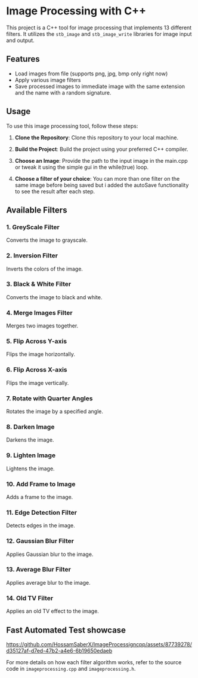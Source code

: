 # Image Processing with C++

This project is a C++ tool for image processing that implements 13 different filters. It utilizes the `stb_image` and `stb_image_write` libraries for image input and output.

## Features
- Load images from file (supports png, jpg, bmp only right now)
- Apply various image filters
- Save processed images to immediate image with the same extension and the name with a random signature.

## Usage

To use this image processing tool, follow these steps:

1. **Clone the Repository**: Clone this repository to your local machine.

2. **Build the Project**: Build the project using your preferred C++ compiler.

3. **Choose an Image**: Provide the path to the input image in the main.cpp or tweak it using the simple gui in the while(true) loop.
4. **Choose a filter of your choice**: You can more than one filter on the same image before being saved but i added the autoSave functionality to see the result after each step.

## Available Filters

### 1. GreyScale Filter
Converts the image to grayscale.

### 2. Inversion Filter
Inverts the colors of the image.

### 3. Black & White Filter
Converts the image to black and white.

### 4. Merge Images Filter
Merges two images together.

### 5. Flip Across Y-axis 
Flips the image horizontally.

### 6. Flip Across X-axis 
Flips the image vertically.

### 7. Rotate with Quarter Angles
Rotates the image by a specified angle.

### 8. Darken Image
Darkens the image.

### 9. Lighten Image
Lightens the image.

### 10. Add Frame to Image
Adds a frame to the image.

### 11. Edge Detection Filter
Detects edges in the image.

### 12. Gaussian Blur Filter
Applies Gaussian blur to the image.

### 13. Average Blur Filter
Applies average blur to the image.

### 14. Old TV Filter
Applies an old TV effect to the image.

## Fast Automated Test showcase
https://github.com/HossamSaberX/ImageProcessigncpp/assets/87739278/d35127af-d7ed-47b2-a4e6-6b19650edaeb

For more details on how each filter algorithm works, refer to the source code in `imageprocessing.cpp` and `imageprocessing.h`.
